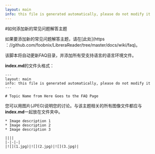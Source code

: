 ```yaml
---
layout: main
info: this file is generated automatically, please do not modify it
---
```


#如何添加新的常见问题解答主题

如果要添加新的常见问题解答主题，请在[此处](https ：//github.com/foobnix/LibreraReader/tree/master/docs/wiki/faq)。

该脚本将自动更新FAQ目录，并添加所有受支持语言的语言环境文件。

**index.md**的文件头格式：

```
---
layout: main
info: this file is generated automatically, please do not modify it
---

# Topic Name from Here Goes to the FAQ Page
```

您可以用图片(JPEG)说明您的讨论。与该主题相关的所有图像文件都应与**index.md**一起放在文件夹中。

```
* Image description 1
* Image description 2
* Image description 3

||||
|-|-|-|
|![](1.jpg)|![](2.jpg)|![](3.jpg)|
```
